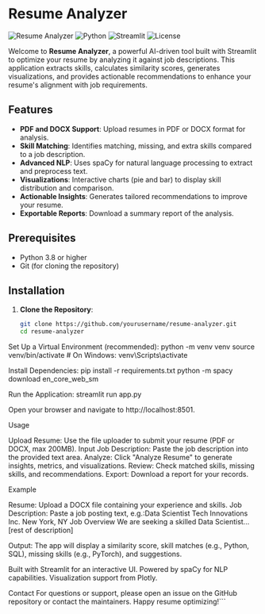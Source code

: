 # Resume Analyzer

![Resume Analyzer](https://img.shields.io/badge/Status-Active-green)
![Python](https://img.shields.io/badge/Python-3.8+-blue)
![Streamlit](https://img.shields.io/badge/Streamlit-1.38.0-orange)
![License](https://img.shields.io/badge/License-MIT-yellow)

Welcome to **Resume Analyzer**, a powerful AI-driven tool built with Streamlit to optimize your resume by analyzing it against job descriptions. This application extracts skills, calculates similarity scores, generates visualizations, and provides actionable recommendations to enhance your resume's alignment with job requirements.

## Features
- **PDF and DOCX Support**: Upload resumes in PDF or DOCX format for analysis.
- **Skill Matching**: Identifies matching, missing, and extra skills compared to a job description.
- **Advanced NLP**: Uses spaCy for natural language processing to extract and preprocess text.
- **Visualizations**: Interactive charts (pie and bar) to display skill distribution and comparison.
- **Actionable Insights**: Generates tailored recommendations to improve your resume.
- **Exportable Reports**: Download a summary report of the analysis.

## Prerequisites
- Python 3.8 or higher
- Git (for cloning the repository)

## Installation

1. **Clone the Repository**:
   ```bash
   git clone https://github.com/yourusername/resume-analyzer.git
   cd resume-analyzer


Set Up a Virtual Environment (recommended):
python -m venv venv
source venv/bin/activate  # On Windows: venv\Scripts\activate


Install Dependencies:
pip install -r requirements.txt
python -m spacy download en_core_web_sm


Run the Application:
streamlit run app.py

Open your browser and navigate to http://localhost:8501.


Usage

Upload Resume: Use the file uploader to submit your resume (PDF or DOCX, max 200MB).
Input Job Description: Paste the job description into the provided text area.
Analyze: Click "Analyze Resume" to generate insights, metrics, and visualizations.
Review: Check matched skills, missing skills, and recommendations.
Export: Download a report for your records.

Example

Resume: Upload a DOCX file containing your experience and skills.
Job Description: Paste a job posting text, e.g.:Data Scientist
Tech Innovations Inc.
New York, NY
Job Overview
We are seeking a skilled Data Scientist... [rest of description]


Output: The app will display a similarity score, skill matches (e.g., Python, SQL), missing skills (e.g., PyTorch), and suggestions.



Built with Streamlit for an interactive UI.
Powered by spaCy for NLP capabilities.
Visualization support from Plotly.

Contact
For questions or support, please open an issue on the GitHub repository or contact the maintainers.
Happy resume optimizing!```
